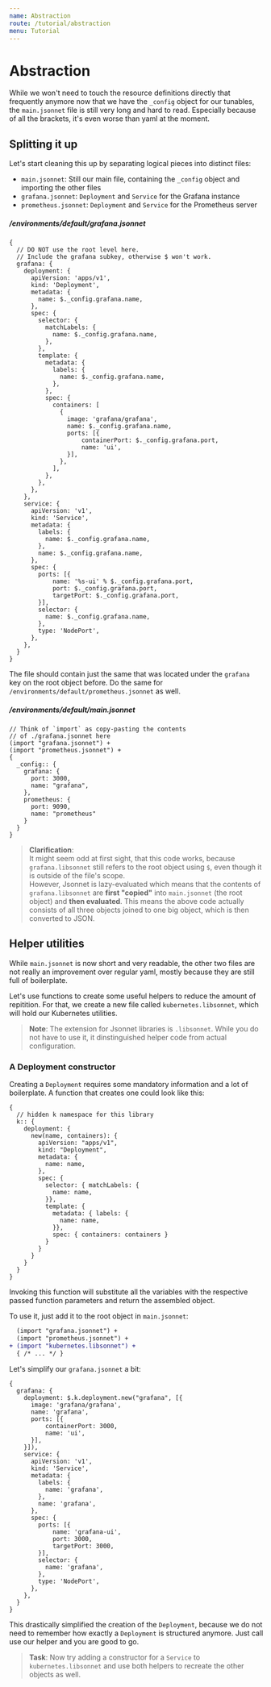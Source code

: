```yaml
---
name: Abstraction
route: /tutorial/abstraction
menu: Tutorial
---
```


# Abstraction

While we won't need to touch the resource definitions directly that frequently
anymore now that we have the `_config` object for our tunables, the
`main.jsonnet` file is still very long and hard to read. Especially because of
all the brackets, it's even worse than yaml at the moment.

## Splitting it up
Let's start cleaning this up by separating logical pieces into distinct files:

* `main.jsonnet`: Still our main file, containing the `_config` object and importing the other files
* `grafana.jsonnet`: `Deployment` and `Service` for the Grafana instance
* `prometheus.jsonnet`: `Deployment` and `Service` for the Prometheus server

##### /environments/default/grafana.jsonnet
```jsonnet
{
  // DO NOT use the root level here.
  // Include the grafana subkey, otherwise $ won't work.
  grafana: {
    deployment: {
      apiVersion: 'apps/v1',
      kind: 'Deployment',
      metadata: {
        name: $._config.grafana.name,
      },
      spec: {
        selector: {
          matchLabels: {
            name: $._config.grafana.name,
          },
        },
        template: {
          metadata: {
            labels: {
              name: $._config.grafana.name,
            },
          },
          spec: {
            containers: [
              {
                image: 'grafana/grafana',
                name: $._config.grafana.name,
                ports: [{
                    containerPort: $._config.grafana.port,
                    name: 'ui',
                }],
              },
            ],
          },
        },
      },
    },
    service: {
      apiVersion: 'v1',
      kind: 'Service',
      metadata: {
        labels: {
          name: $._config.grafana.name,
        },
        name: $._config.grafana.name,
      },
      spec: {
        ports: [{
            name: '%s-ui' % $._config.grafana.port,
            port: $._config.grafana.port,
            targetPort: $._config.grafana.port,
        }],
        selector: {
          name: $._config.grafana.name,
        },
        type: 'NodePort',
      },
    },
  }
}
```

The file should contain just the same that was located under the `grafana` key
on the root object before. Do the same for `/environments/default/prometheus.jsonnet` as well.

##### /environments/default/main.jsonnet
```jsonnet
// Think of `import` as copy-pasting the contents
// of ./grafana.jsonnet here
(import "grafana.jsonnet") +
(import "prometheus.jsonnet") +
{
  _config:: {
    grafana: {
      port: 3000,
      name: "grafana",
    },
    prometheus: {
      port: 9090,
      name: "prometheus"
    }
  }
}
```

> **Clarification**:  
> It might seem odd at first sight, that this code works, because
> `grafana.libsonnet` still refers to the root object using `$`, even
> though it is outside of the file's scope.  
> However, Jsonnet is lazy-evaluated which means that the contents of
> `grafana.libsonnet` are **first "copied"** into `main.jsonnet` (the root
> object) and **then evaluated**. This means the above code actually consists of
> all three objects joined to one big object, which is then converted to JSON.

## Helper utilities
While `main.jsonnet` is now short and very readable, the other two files are not
really an improvement over regular yaml, mostly because they are still full of
boilerplate.

Let's use functions to create some useful helpers to reduce the amount of
repitition. For that, we create a new file called `kubernetes.libsonnet`, which
will hold our Kubernetes utilities.

> **Note**: The extension for Jsonnet libraries is `.libsonnet`. While you do
> not have to use it, it dinstinguished helper code from actual configuration.

### A Deployment constructor
Creating a `Deployment` requires some mandatory information and a lot of
boilerplate. A function that creates one could look like this:

```jsonnet
{
  // hidden k namespace for this library
  k:: {
    deployment: {
      new(name, containers): {
        apiVersion: "apps/v1",
        kind: "Deployment",
        metadata: {
          name: name,
        },
        spec: {
          selector: { matchLabels: {
            name: name,
          }},
          template: {
            metadata: { labels: {
              name: name,
            }},
            spec: { containers: containers }
          }
        }
      }
    }
  }
}
```

Invoking this function will substitute all the variables with the respective
passed function parameters and return the assembled object.

To use it, just add it to the root object in `main.jsonnet`:

```diff
  (import "grafana.jsonnet") +
  (import "prometheus.jsonnet") +
+ (import "kubernetes.libsonnet") +
  { /* ... */ }
```

Let's simplify our `grafana.jsonnet` a bit:

```jsonnet
{
  grafana: {
    deployment: $.k.deployment.new("grafana", [{
      image: 'grafana/grafana',
      name: 'grafana',
      ports: [{
          containerPort: 3000,
          name: 'ui',
      }],
    }]),
    service: {
      apiVersion: 'v1',
      kind: 'Service',
      metadata: {
        labels: {
          name: 'grafana',
        },
        name: 'grafana',
      },
      spec: {
        ports: [{
            name: 'grafana-ui',
            port: 3000,
            targetPort: 3000,
        }],
        selector: {
          name: 'grafana',
        },
        type: 'NodePort',
      },
    },
  }
}
```

This drastically simplified the creation of the `Deployment`, because we do not
need to remember how exactly a `Deployment` is structured anymore. Just call use
our helper and you are good to go.

> **Task**: Now try adding a constructor for a `Service` to
> `kubernetes.libsonnet` and use both helpers to recreate the other objects as
> well.

